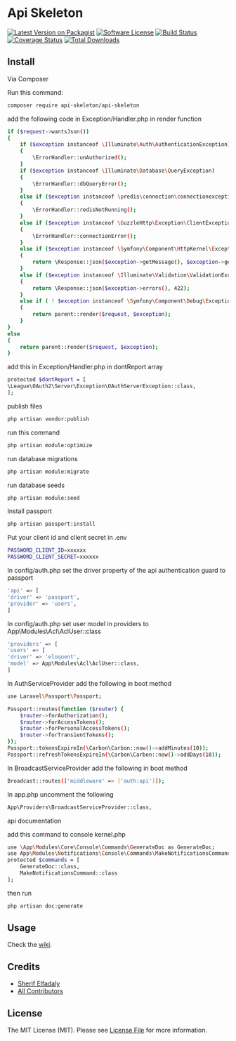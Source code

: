 # Api Skeleton

[![Latest Version on Packagist][ico-version]][link-packagist]
[![Software License][ico-license]](LICENSE.md)
[![Build Status][ico-scrutinizer-build]][link-scrutinizer-build]
[![Coverage Status][ico-scrutinizer]][link-scrutinizer]
[![Total Downloads][ico-downloads]][link-downloads]
## Install

Via Composer

Run this command:
``` bash
composer require api-skeleton/api-skeleton
```

add the following code in Exception/Handler.php in render function

``` bash
if ($request->wantsJson())
{
    if ($exception instanceof \Illuminate\Auth\AuthenticationException) 
    {
        \ErrorHandler::unAuthorized();
    }
    if ($exception instanceof \Illuminate\Database\QueryException) 
    {
        \ErrorHandler::dbQueryError();
    }
    else if ($exception instanceof \predis\connection\connectionexception) 
    {
        \ErrorHandler::redisNotRunning();
    }
    else if ($exception instanceof \GuzzleHttp\Exception\ClientException) 
    {
        \ErrorHandler::connectionError();
    }
    else if ($exception instanceof \Symfony\Component\HttpKernel\Exception\HttpException) 
    {
        return \Response::json($exception->getMessage(), $exception->getStatusCode());   
    }
    else if ($exception instanceof \Illuminate\Validation\ValidationException) 
    {
        return \Response::json($exception->errors(), 422);   
    }
    else if ( ! $exception instanceof \Symfony\Component\Debug\Exception\FatalErrorException)
    {
        return parent::render($request, $exception);
    }
}
else
{
    return parent::render($request, $exception);
}
```

add this in Exception/Handler.php in dontReport array

``` bash
protected $dontReport = [
\League\OAuth2\Server\Exception\OAuthServerException::class,
];
```

publish files

``` bash
php artisan vendor:publish
```

run this command
``` bash
php artisan module:optimize
```

run database migrations
``` bash
php artisan module:migrate
```

run database seeds
``` bash
php artisan module:seed
```

Install passport
``` bash
php artisan passport:install
```

Put your client id and client secret in .env
``` bash
PASSWORD_CLIENT_ID=xxxxxx
PASSWORD_CLIENT_SECRET=xxxxxx
```

In config/auth.php set the driver property of the api authentication guard to passport
``` bash
'api' => [
'driver' => 'passport',
'provider' => 'users',
]
```

In config/auth.php set user model in providers to App\Modules\Acl\AclUser::class
``` bash
'providers' => [
'users' => [
'driver' => 'eloquent',
'model' => App\Modules\Acl\AclUser::class,
]
```

In AuthServiceProvider add the following in boot method
``` bash
use Laravel\Passport\Passport;

Passport::routes(function ($router) {
    $router->forAuthorization();
    $router->forAccessTokens();
    $router->forPersonalAccessTokens();
    $router->forTransientTokens();
});
Passport::tokensExpireIn(\Carbon\Carbon::now()->addMinutes(10));
Passport::refreshTokensExpireIn(\Carbon\Carbon::now()->addDays(10));
```

In BroadcastServiceProvider add the following in boot method
``` bash
Broadcast::routes(['middleware' => ['auth:api']]);
```

In app.php uncomment the following
``` bash
App\Providers\BroadcastServiceProvider::class,
```

api documentation

add this command to console kernel.php
``` bash
use \App\Modules\Core\Console\Commands\GenerateDoc as GenerateDoc;
use App\Modules\Notifications\Console\Commands\MakeNotificationsCommand as MakeNotificationsCommand;
protected $commands = [
    GenerateDoc::class,
    MakeNotificationsCommand::class
];
```
then run 
``` bash
php artisan doc:generate
```

## Usage
Check the [wiki][link-wiki].

## Credits

- [Sherif Elfadaly][link-author]
- [All Contributors][link-contributors]

## License

The MIT License (MIT). Please see [License File](LICENSE.md) for more information.

[ico-version]: https://img.shields.io/packagist/v/api-skeleton/api-skeleton.svg?style=flat-square
[ico-license]: https://img.shields.io/badge/license-MIT-brightgreen.svg?style=flat-square
[ico-scrutinizer-build]: https://scrutinizer-ci.com/g/SherifElfadaly/Laravel-Api-Skeleton/badges/build.png?b=master
[ico-scrutinizer]: https://scrutinizer-ci.com/g/SherifElfadaly/Laravel-Api-Skeleton/badges/quality-score.png?b=master
[ico-downloads]: https://img.shields.io/packagist/dt/api-skeleton/api-skeleton.svg?style=flat-square

[link-packagist]: https://packagist.org/packages/api-skeleton/api-skeleton
[link-scrutinizer-build]: https://scrutinizer-ci.com/g/SherifElfadaly/Laravel-Api-Skeleton/
[link-scrutinizer]: https://scrutinizer-ci.com/g/SherifElfadaly/Laravel-Api-Skeleton/code-structure
[link-downloads]: https://packagist.org/packages/api-skeleton/api-skeleton
[link-author]: https://github.com/SherifElfadaly
[link-contributors]: ../../contributors 
[link-wiki]: https://github.com/SherifElfadaly/Laravel-Api-Skeleton/wiki